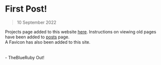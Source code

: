 # First Post!
> 10 September 2022

Projects page added to this website [here]([../](https://theblueruby.github.io/)projects.html). Instructions on viewing old pages have been added to [posts](https://theblueruby.github.io/posts.html) page.  
A Favicon has also been added to this site.  
<br>
<br>
\- TheBlueRuby Out!
<br>
<br>
<br>
<br>